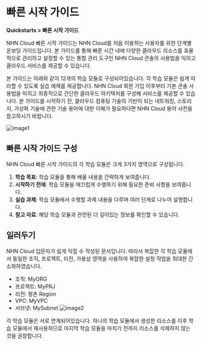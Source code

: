 # 빠른 시작 가이드
**Quickstarts > 빠른 시작 가이드**

NHN Cloud 빠른 시작 가이드는  NHN Cloud를 처음 이용하는 사용자를 위한 단계별 온보딩 가이드입니다.  본 가이드를 통해 빠른 시간 내에 다양한 클라우드 리소스를 효율적으로 관리하고 설정할 수 있는 통합 관리 도구인 NHN Cloud 콘솔의 사용법을 익히고 클라우드 서비스를 제공할 수 있습니다. 

본 가이드는 아래와 같이 12개의 학습 모듈로 구성되어있습니다. 각 학습 모듈은 쉽게 따라할 수 있도록 실습 예제를 제공합니다. NHN Cloud 회원 가입 이후부터 기본 콘솔 사용법을 익히고 최종적으로 간단한 클라우드 아키텍처를 구성해 서비스를 제공할 수 있습니다. 본 가이드를 시작하기 전, 클라우드 컴퓨팅 기술의 기반이 되는 네트워킹, 스토리지, 가상화 기술에 관한 기술 용어에 대한 이해가 필요하다면 NHN Cloud 용어 사전을 참고하시기 바랍니다. 

![image1](https://kr1-api-object-storage.nhncloudservice.com/v1/AUTH_2acdfabf4efe4efc8a04c00b348110c9/cdn_origin/prod_cloud_quickstarts/content_image/NHN%20Portal%20%EA%B0%9C%EC%84%A0%20%EB%B9%A0%EB%A5%B8%20%EC%8B%9C%EC%9E%91%20%EA%B0%80%EC%9D%B4%EB%93%9C%402x.png)

## 빠른 시작 가이드 구성

NHN Cloud 빠른 시작 가이드의 각 학습 모듈은 크게 3가지 영역으로 구성됩니다. 

1. **학습 목표**: 학습 모듈을 통해 배울 내용을 간략하게 보여줍니다.
2. **시작하기 전에**: 학습 모듈을 매끄럽게 수행하기 위해 필요한 준비 사항을 보여줍니다.
3. **실습 과제**: 학습  모듈에서 수행할 과제 내용을 다루며 여러 단계로 나누어 설명합니다.
4. **참고 자료**: 해당 학습 모듈과 관련된 더 깊이있는 정보를 확인할 수 있습니다. 

## 일러두기

NHN Cloud 입문자가 쉽게 익힐 수 작성된 문서입니다. 따라서 복잡한 각 학습 모듈에서 동일한 조직, 프로젝트, 리전, 가용성 영역을 사용하여 복잡한 설정 작업을 최대한 간소화하였습니다. 

- 조직: MyORG
- 프로젝트: MyPRJ
- 리전: 평촌 Region
- VPC: MyVPC
- 서브넷: MySubnet
![image2](https://kr1-api-object-storage.nhncloudservice.com/v1/AUTH_2acdfabf4efe4efc8a04c00b348110c9/cdn_origin/prod_cloud_quickstarts/content_image/0.%20%EA%B0%9C%EC%9A%94.png)

각 학습 모듈은 서로 연계되어있습니다. 하나의 학습 모듈에서 생성한 리소스를 이후 학습 모듈에서 재사용하므로 마지막 학습 모듈을 마치기 전까지 리소스를 삭제하지 않는 것을 권장합니다.


